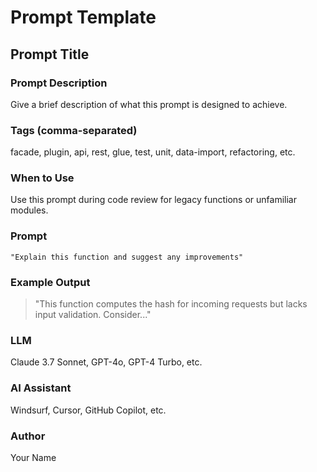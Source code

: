 # Prompt Template

## Prompt Title

### Prompt Description
Give a brief description of what this prompt is designed to achieve.

### Tags (comma-separated)
facade, plugin, api, rest, glue, test, unit, data-import, refactoring, etc.

### When to Use
Use this prompt during code review for legacy functions or unfamiliar modules.

### Prompt
```text
"Explain this function and suggest any improvements"
```

### Example Output
> "This function computes the hash for incoming requests but lacks input validation. Consider..."

### LLM
Claude 3.7 Sonnet, GPT-4o, GPT-4 Turbo, etc.

### AI Assistant
Windsurf, Cursor, GitHub Copilot, etc.

### Author
Your Name

